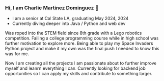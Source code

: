 ### Hi, I am Charlie Martinez Dominguez 👋

- I am a senior at Cal State LA, graduating May 2024, 2024
- Currently diving deeper into Java / Python and web dev

Was roped into the STEM field since 8th grade with a Lego robotics competition. Failing a college programming course while in high school was further motivation to explore more. Being able to play my Space Invaders Python project and make it my own was the final push I needed to know this was for me. 

Now I am creating all the projects I am passionate about to further improve myself and leanrn everything I can. Currently looking for backend job opportunities so I can apply my skills and contribute to something larger. 
<!--
**cherlesmd/cherlesmd** is a ✨ _special_ ✨ repository because its `README.md` (this file) appears on your GitHub profile.

Here are some ideas to get you started:

- 🔭 I’m currently working on ...
- 🌱 I’m currently learning ...
- 👯 I’m looking to collaborate on ...
- 🤔 I’m looking for help with ...
- 💬 Ask me about ...
- 📫 How to reach me: ...
- 😄 Pronouns: ...
- ⚡ Fun fact: ...
-->
